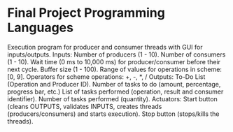 # Final Project Programming Languages
Execution program for producer and consumer threads with GUI for inputs/outputs.
Inputs:
Number of producers (1 - 10).
Number of consumers (1 - 10).
Wait time (0 ms to 10,000 ms) for producer/consumer before their next cycle.
Buffer size (1 - 100).
Range of values for operations in scheme: [0, 9].
Operators for scheme operations: +, -, *, /
Outputs:
To-Do List (Operation and Producer ID).
Number of tasks to do (amount, percentage, progress bar, etc.)
List of tasks performed (operation, result and consumer identifier).
Number of tasks performed (quantity).
Actuators:
Start button (cleans OUTPUTS, validates INPUTS, creates threads (producers/consumers) and starts execution).
Stop button (stops/kills the threads).
